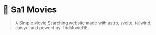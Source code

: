 # 🎥 Sa1 Movies

> A Simple Movie Searching website made with astro, svelte, tailwind, daisyui and powerd by TheMovieDB.
